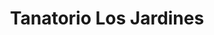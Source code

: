 ---
title: "Tanatorio Los Jardines"
url: /san-andres-del-rabanedo/tanatorio-los-jardines/
shop: Bestattungen
---